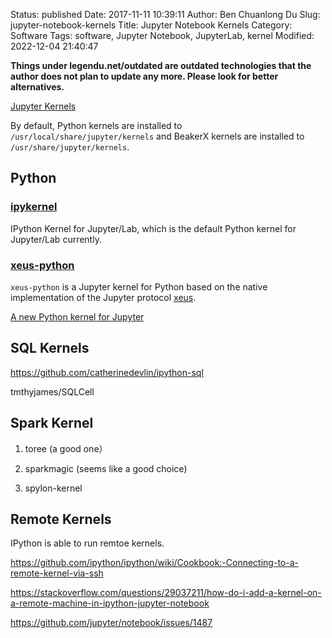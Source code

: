 Status: published
Date: 2017-11-11 10:39:11
Author: Ben Chuanlong Du
Slug: jupyter-notebook-kernels
Title: Jupyter Notebook Kernels
Category: Software
Tags: software, Jupyter Notebook, JupyterLab, kernel
Modified: 2022-12-04 21:40:47

**Things under legendu.net/outdated are outdated technologies that the author does not plan to update any more. Please look for better alternatives.**

[Jupyter Kernels](https://github.com/jupyter/jupyter/wiki/Jupyter-kernels)

By default, 
Python kernels are installed to `/usr/local/share/jupyter/kernels`
and BeakerX kernels are installed to `/usr/share/jupyter/kernels`.


## Python

### [ipykernel](https://github.com/ipython/ipykernel)

IPython Kernel for Jupyter/Lab,
which is the default Python kernel for Jupyter/Lab currently.

### [xeus-python](https://github.com/jupyter-xeus/xeus-python)

`xeus-python` is a Jupyter kernel for Python 
based on the native implementation of the Jupyter protocol [xeus](https://github.com/jupyter-xeus/xeus).

[A new Python kernel for Jupyter](https://blog.jupyter.org/a-new-python-kernel-for-jupyter-fcdf211e30a8)


## SQL Kernels

https://github.com/catherinedevlin/ipython-sql

tmthyjames/SQLCell

## Spark Kernel

1. toree (a good one）

2. sparkmagic (seems like a good choice)

3. spylon-kernel

## Remote Kernels

IPython is able to run remtoe kernels.

https://github.com/ipython/ipython/wiki/Cookbook:-Connecting-to-a-remote-kernel-via-ssh

https://stackoverflow.com/questions/29037211/how-do-i-add-a-kernel-on-a-remote-machine-in-ipython-jupyter-notebook

https://github.com/jupyter/notebook/issues/1487
